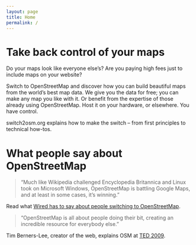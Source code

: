 ```yaml
---
layout: page
title: Home
permalink: /
---
```


# Take back control of your maps
Do your maps look like everyone else’s? Are you paying high fees just to include maps on your website?

Switch to OpenStreetMap and discover how you can build beautiful maps from the world’s best map data. We give you the data for free; you can make any map you like with it. Or benefit from the expertise of those already using OpenStreetMap. Host it on your hardware, or elsewhere. You have control.

switch2osm.org explains how to make the switch – from first principles to technical how-tos.

# What people say about OpenStreetMap

> “Much like Wikipedia challenged Encyclopedia Britannica and Linux took on Microsoft Windows, OpenStreetMap is battling Google Maps, and at least in some cases, it’s winning.”

Read what [Wired has to say about people switching to OpenStreetMap](http://www.wired.com/wiredenterprise/2012/01/openstreetmap-google/).

> “OpenStreetMap is all about people doing their bit, creating an incredible resource for everybody else.”

Tim Berners-Lee, creator of the web, explains OSM at [TED 2009](http://www.ted.com/talks/tim_berners_lee_on_the_next_web.html).